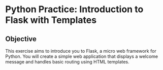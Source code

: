 # Python Practice: Introduction to Flask with Templates

## Objective

This exercise aims to introduce you to Flask, a micro web framework for Python. You will create a simple web application that displays a welcome message and handles basic routing using HTML templates.
